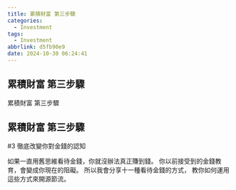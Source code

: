 ```yaml
---
title: 累積財富 第三步驟
categories:
  - Investment
tags:
  - Investment
abbrlink: d5fb90e9
date: 2024-10-30 06:24:41
---
```

累積財富 第三步驟
-----------------------------------------------------------------------------------------------
<!--more-->
累積財富 第三步驟

累積財富 第三步驟
-----------------------------------------------------------------------------------------------
#3 徹底改變你對金錢的認知

如果一直用舊思維看待金錢，你就沒辦法真正賺到錢。
你以前接受到的金錢教育，會變成你現在的阻礙。
所以我會分享十一種看待金錢的方式，
教你如何運用這些方式來開源節流。